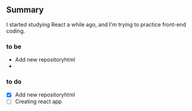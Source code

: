 ## Summary
I started studying React a while ago, and I'm trying to practice front-end coding.

### to be

+ Add new repositoryhtml
+ 

### to do

- [x] Add new repositoryhtml
- [ ] Creating react app
